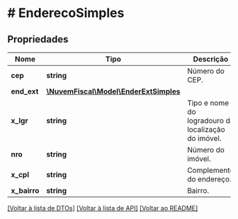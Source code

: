 # # EnderecoSimples

## Propriedades

Nome | Tipo | Descrição | Comentários
------------ | ------------- | ------------- | -------------
**cep** | **string** | Número do CEP. | [optional]
**end_ext** | [**\NuvemFiscal\Model\EnderExtSimples**](EnderExtSimples.md) |  | [optional]
**x_lgr** | **string** | Tipo e nome do logradouro da localização do imóvel. |
**nro** | **string** | Número do imóvel. |
**x_cpl** | **string** | Complemento do endereço. | [optional]
**x_bairro** | **string** | Bairro. |

[[Voltar à lista de DTOs]](../../README.md#models) [[Voltar à lista de API]](../../README.md#endpoints) [[Voltar ao README]](../../README.md)
